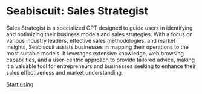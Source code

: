 # Seabiscuit: Sales Strategist

Sales Strategist is a specialized GPT designed to guide users in identifying and optimizing their business models and sales strategies. With a focus on various industry leaders, effective sales methodologies, and market insights, Seabiscuit assists businesses in mapping their operations to the most suitable models. It leverages extensive knowledge, web browsing capabilities, and a user-centric approach to provide tailored advice, making it a valuable tool for entrepreneurs and businesses seeking to enhance their sales effectiveness and market understanding.

[Start using](https://chat.openai.com/g/g-lH8uHybvQ)